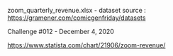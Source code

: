 zoom_quarterly_revenue.xlsx - dataset source : https://gramener.com/comicgenfriday/datasets

Challenge #012 - December 4, 2020

https://www.statista.com/chart/21906/zoom-revenue/

